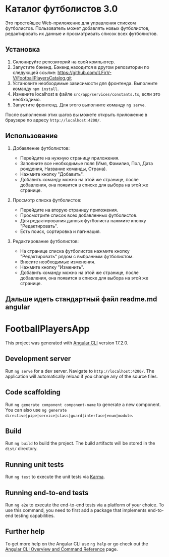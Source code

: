 # Каталог футболистов 3.0

Это простейшее Web-приложение для управления списком футболистов. Пользователь может добавлять новых футболистов, редактировать их данные и просматривать список всех футболистов.

## Установка

1. Склонируйте репозиторий на свой компьютер.
2. Запустите бэкенд. Бэкенд находится в другом репозитории по следующей ссылке: https://github.com/ILFirV-V/FootballPlayersCatalog.git
3. Установите необходимые зависимости для фронтенда. Выполните команду `npm install`.
4. Измените localhost в файле `src/app/services/constants.ts`, если это необходимо.
5. Запустите фронтенд. Для этого выполните команду `ng serve`.

После выполнения этих шагов вы можете открыть приложение в браузере по адресу `http://localhost:4200/`.

## Использование

1. Добавление футболистов:
   - Перейдите на нужную страницу приложения.
   - Заполните все необходимые поля (Имя, Фамилия, Пол, Дата рождения, Название команды, Страна).
   - Нажмите кнопку "Добавить".
   - Добавить команду можно на этой же странице, после добавления, она появится в списке для выбора на этой же странице.

2. Просмотр списка футболистов:
   - Перейдите на вторую страницу приложения.
   - Просмотрите список всех добавленных футболистов.
   - Для редактирования данных футболиста нажмите кнопку "Редактировать".
   - Есть поиск, сортировка и пагинация.

3. Редактирование футболистов:
   - На странице списка футболистов нажмите кнопку "Редактировать" рядом с выбранным футболистом.
   - Внесите необходимые изменения.
   - Нажмите кнопку "Изменить".
   - Добавить команду можно на этой же странице, после добавления, она появится в списке для выбора на этой же странице.


## Дальше идеть стандартный файл readme.md angular

# FootballPlayersApp

This project was generated with [Angular CLI](https://github.com/angular/angular-cli) version 17.2.0.

## Development server

Run `ng serve` for a dev server. Navigate to `http://localhost:4200/`. The application will automatically reload if you change any of the source files.

## Code scaffolding

Run `ng generate component component-name` to generate a new component. You can also use `ng generate directive|pipe|service|class|guard|interface|enum|module`.

## Build

Run `ng build` to build the project. The build artifacts will be stored in the `dist/` directory.

## Running unit tests

Run `ng test` to execute the unit tests via [Karma](https://karma-runner.github.io).

## Running end-to-end tests

Run `ng e2e` to execute the end-to-end tests via a platform of your choice. To use this command, you need to first add a package that implements end-to-end testing capabilities.

## Further help

To get more help on the Angular CLI use `ng help` or go check out the [Angular CLI Overview and Command Reference](https://angular.io/cli) page.
